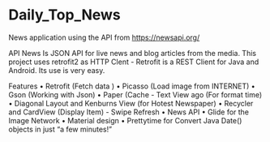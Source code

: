 # Daily_Top_News
News application using the API from https://newsapi.org/

API News Is JSON API for live news and blog articles from the media. This project uses retrofit2 as HTTP Clent - Retrofit is a REST Client for Java and Android. Its use is very easy.

Features
• Retrofit (Fetch data )
• Picasso (Load image from INTERNET)
• Gson (Working with Json)
• Paper (Cache - Text View ago (For format time)
• Diagonal Layout and Kenburns View (for Hotest Newspaper)
• Recycler and CardView (Display Item) - Swipe Refresh
• News API
• Glide for the Image Network
• Material design
• Prettytime for Convert Java Date() objects in just “a few minutes!”
